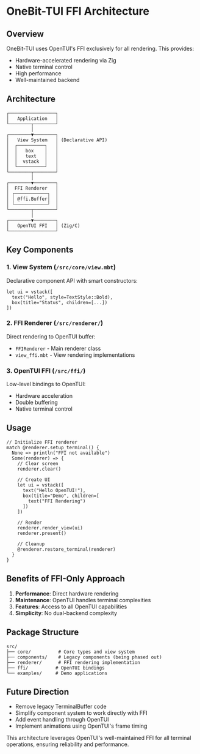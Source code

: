 # OneBit-TUI FFI Architecture

## Overview

OneBit-TUI uses OpenTUI's FFI exclusively for all rendering. This provides:

- Hardware-accelerated rendering via Zig
- Native terminal control
- High performance
- Well-maintained backend

## Architecture

```
┌─────────────────┐
│   Application   │
└────────┬────────┘
         │
┌────────▼────────┐
│   View System   │ (Declarative API)
│  ┌──────────┐   │
│  │   box    │   │
│  │   text   │   │
│  │  vstack  │   │
│  └──────────┘   │
└────────┬────────┘
         │
┌────────▼────────┐
│  FFI Renderer   │
│ ┌────────────┐  │
│ │ @ffi.Buffer│  │
│ └────────────┘  │
└────────┬────────┘
         │
┌────────▼────────┐
│   OpenTUI FFI   │ (Zig/C)
└─────────────────┘
```

## Key Components

### 1. View System (`/src/core/view.mbt`)

Declarative component API with smart constructors:

```moonbit
let ui = vstack([
  text("Hello", style=TextStyle::Bold),
  box(title="Status", children=[...])
])
```

### 2. FFI Renderer (`/src/renderer/`)

Direct rendering to OpenTUI buffer:

- `FFIRenderer` - Main renderer class
- `view_ffi.mbt` - View rendering implementations

### 3. OpenTUI FFI (`/src/ffi/`)

Low-level bindings to OpenTUI:

- Hardware acceleration
- Double buffering
- Native terminal control

## Usage

```moonbit
// Initialize FFI renderer
match @renderer.setup_terminal() {
  None => println("FFI not available")
  Some(renderer) => {
    // Clear screen
    renderer.clear()

    // Create UI
    let ui = vstack([
      text("Hello OpenTUI!"),
      box(title="Demo", children=[
        text("FFI Rendering")
      ])
    ])

    // Render
    renderer.render_view(ui)
    renderer.present()

    // Cleanup
    @renderer.restore_terminal(renderer)
  }
}
```

## Benefits of FFI-Only Approach

1. **Performance**: Direct hardware rendering
2. **Maintenance**: OpenTUI handles terminal complexities
3. **Features**: Access to all OpenTUI capabilities
4. **Simplicity**: No dual-backend complexity

## Package Structure

```
src/
├── core/          # Core types and view system
├── components/    # Legacy components (being phased out)
├── renderer/      # FFI rendering implementation
├── ffi/          # OpenTUI bindings
└── examples/     # Demo applications
```

## Future Direction

- Remove legacy TerminalBuffer code
- Simplify component system to work directly with FFI
- Add event handling through OpenTUI
- Implement animations using OpenTUI's frame timing

This architecture leverages OpenTUI's well-maintained FFI for all terminal operations, ensuring reliability and performance.
